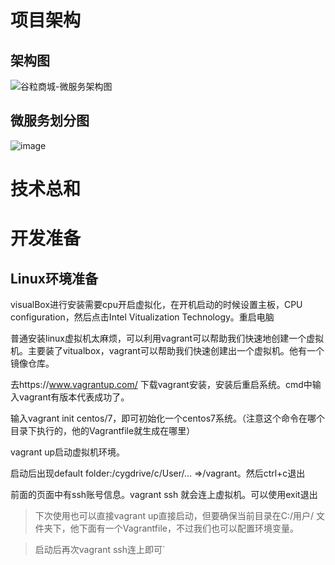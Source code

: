 # 项目架构
## 架构图
![谷粒商城-微服务架构图](https://user-images.githubusercontent.com/47976649/115681436-1bf6be80-a387-11eb-99bd-6b472a9d9d81.jpg)
## 微服务划分图
![image](https://user-images.githubusercontent.com/47976649/115681892-8a3b8100-a387-11eb-95fe-b066ca6ce27f.png)
# 技术总和
# 开发准备
## Linux环境准备
visualBox进行安装需要cpu开启虚拟化，在开机启动的时候设置主板，CPU configuration，然后点击Intel Vitualization Technology。重启电脑

普通安装linux虚拟机太麻烦，可以利用vagrant可以帮助我们快速地创建一个虚拟机。主要装了vitualbox，vagrant可以帮助我们快速创建出一个虚拟机。他有一个镜像仓库。

去https://www.vagrantup.com/ 下载vagrant安装，安装后重启系统。cmd中输入vagrant有版本代表成功了。

输入vagrant init centos/7，即可初始化一个centos7系统。（注意这个命令在哪个目录下执行的，他的Vagrantfile就生成在哪里）

vagrant up启动虚拟机环境。

启动后出现default folder:/cygdrive/c/User/… =>/vagrant。然后ctrl+c退出

前面的页面中有ssh账号信息。vagrant ssh 就会连上虚拟机。可以使用exit退出
> 下次使用也可以直接vagrant up直接启动，但要确保当前目录在C:/用户/ 文件夹下，他下面有一个Vagrantfile，不过我们也可以配置环境变量。

> 启动后再次vagrant ssh连上即可`
